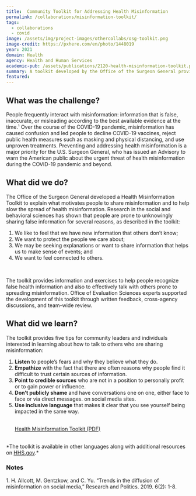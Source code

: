 ```yaml
---
title:  Community Toolkit for Addressing Health Misinformation
permalink: /collaborations/misinformation-toolkit/
tags:
  - collaborations
  - covid
image: /assets/img/project-images/othercollabs/osg-toolkit.png
image-credit: https://pxhere.com/en/photo/1448019
year: 2021
domain: Health
agency: Health and Human Services
academic-pub: /assets/publications/2120-health-misinformation-toolkit.pdf
summary: A toolkit developed by the Office of the Surgeon General provides information and exercises to slow the spread of health misinformation.
featured: 
---
```

## What was the challenge? 

People frequently interact with misinformation:  information that is false, inaccurate, or misleading according to the best available evidence at the time.¹  Over the course of the COVID-19 pandemic, misinformation has caused confusion and led people to decline COVID-19 vaccines, reject public health measures such as masking and physical distancing, and use unproven treatments.  Preventing and addressing health misinformation is a major priority for the U.S. Surgeon General, who has issued an Advisory to warn the American public about the urgent threat of health misinformation during the COVID-19 pandemic and beyond.

## What did we do? 

The Office of the Surgeon General developed a Health Misinformation Toolkit to explain what motivates people to share misinformation and to help slow the spread of health misinformation. Research in the social and behavioral sciences has shown that people are prone to unknowingly sharing false information for several reasons, as described in the toolkit: 
1. We like to feel that we have new information that others don’t know;
2. We want to protect the people we care about; 
3. We may be seeking explanations or want to share information that helps us to make sense of events; and 
4. We want to feel connected to others. 
<br>
<p>The toolkit provides information and exercises to help people recognize false health information and also to effectively talk with others prone to spreading misinformation. Office of Evaluation Sciences experts supported the development of this toolkit through written feedback, cross-agency discussions, and team-wide review. </p>

## What did we learn?

The toolkit provides five tips for community leaders and individuals interested in learning about how to talk to others who are sharing misinformation:
1. **Listen** to people’s fears and why they believe what they do.
2. **Empathize** with the fact that there are often reasons why people find it difficult to trust certain sources of information.
3. **Point to credible sources** who are not in a position to personally profit or to gain power or influence.
4. **Don’t publicly shame** and have conversations one on one, either face to face or via direct messages. on social media sites.
5. **Use inclusive language** that makes it clear that you see yourself being impacted in the same way.
<br><br><p> </p>
<a class="usa-button" href="https://oes.gsa.gov/assets/publications/2120-health-misinformation-toolkit.pdf" target="_blank">Health Misinformation Toolkit (PDF)</a>
<br>
*The toolkit is available in other languages along with additional resources on <a href="https://www.hhs.gov/surgeongeneral/reports-and-publications/health-misinformation/index.html#community-toolkit" target="_blank">HHS.gov</a>.*
<h3>Notes</h3>
<p>1. H. Allcott, M. Gentzkow, and C. Yu. “Trends in the diffusion of misinformation on social media,” Research and Politics. 2019. 6(2): 1-8.</p>

